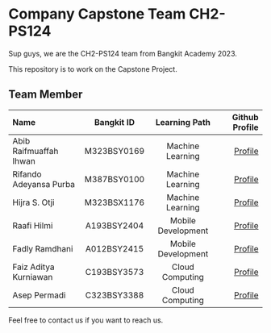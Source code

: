 # Company Capstone Team CH2-PS124

Sup guys, we are the CH2-PS124 team from Bangkit Academy 2023.

This repository is to work on the Capstone Project.

## Team Member

Name | Bangkit ID | Learning Path | Github Profile
:---|:---:|:---:|---:
Abib Raifmuaffah Ihwan | M323BSY0169 | Machine Learning | [Profile](https://github.com/)
Rifando Adeyansa Purba| M387BSY0100 | Machine Learning | [Profile](https://https://github.com/rfadeyansa)
Hijra S. Otji | M323BSX1176 | Machine Learning | [Profile](https://github.com/)
Raafi Hilmi |  A193BSY2404 | Mobile Development | [Profile](https://github.com/raafihilmi)
Fadly Ramdhani | A012BSY2415 | Mobile Development | [Profile](https://github.com/FadlyRamdhani23)
Faiz Aditya Kurniawan | C193BSY3573 | Cloud Computing | [Profile](https://github.com/overdoshit)
Asep Permadi | C323BSY3388 | Cloud Computing | [Profile](https://github.com/Aseppermadi)

Feel free to contact us if you want to reach us.
